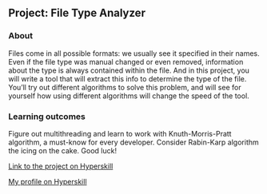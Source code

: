 ## Project: File Type Analyzer


### About
Files come in all possible formats: we usually see it specified in their names. Even if the file type was manual changed or even removed, information about the type is always contained within the file. And in this project, you will write a tool that will extract this info to determine the type of the file. You’ll try out different algorithms to solve this problem, and will see for yourself how using different algorithms will change the speed of the tool.
### Learning outcomes
Figure out multithreading and learn to work with Knuth-Morris-Pratt algorithm, a must-know for every developer. Consider Rabin-Karp algorithm the icing on the cake. Good luck!

[Link to the project on Hyperskill](https://hyperskill.org/projects/64)

[My profile on Hyperskill](https://hyperskill.org/profile/43632084)
